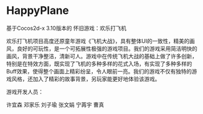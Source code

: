 # HappyPlane
基于Cocos2d-x 3.10版本的  怀旧游戏：欢乐打飞机


欢乐打飞机项目高度还原童年游戏《飞机大战》，具有整体UI的一致性，精美的画风，良好的可玩性，是一个可拓展性极强的游戏项目。我们的游戏采用简洁明快的画风，背景干净整洁，清新可人。游戏中在传统飞机大战的基础上做了许多创新，特别是在特效方面，既实现了飞机的多种多样的花式入场，有实现了多种多样的Buff效果，使得整个画面上精彩纷呈，令人眼前一亮。我们的游戏不仅有独特的游戏风格，还加入了精彩的故事背景，另玩家能更好地体验该游戏。

游戏开发人员：

许宜森   邓家乐  刘子瑜    张文娟  宁苒宇  曹真

 
